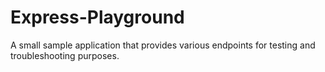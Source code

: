 # Express-Playground

A small sample application that provides various endpoints for testing and troubleshooting purposes. 